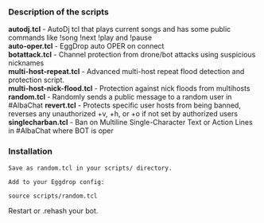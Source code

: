 <h3>Description of the scripts</h3>

<strong>autodj.tcl</strong> - AutoDj tcl that plays current songs and has some public commands like !song !next !play and !pause  
<strong>auto-oper.tcl</strong> - EggDrop auto OPER on connect  
<strong>botattack.tcl</strong> - Channel protection from drone/bot attacks using suspicious nicknames  
<strong>multi-host-repeat.tcl</strong> - Advanced multi-host repeat flood detection and protection script.  
<strong>multi-host-nick-flood.tcl</strong> - Protection against nick floods from multihosts  
<strong>random.tcl</strong> - Randomly sends a public message  to a random user in #AlbaChat 
<strong>revert.tcl</strong> - Protects specific user hosts from being banned,  reverses any unauthorized +v, +h, or +o  if not set by authorized users
<strong>singlecharban.tcl</strong> - Ban on Multiline Single-Character Text or Action Lines in #AlbaChat where BOT is oper  

<h3>Installation</h3>

    Save as random.tcl in your scripts/ directory.

    Add to your Eggdrop config:
    
    source scripts/random.tcl

Restart or .rehash your bot.
